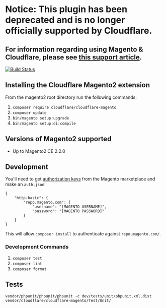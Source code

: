 # Notice: This plugin has been deprecated and is no longer officially supported by Cloudflare.
## For information regarding using Magento & Cloudflare, please see [this support article](https://support.cloudflare.com/hc/en-us/articles/360021023712-Best-Practices-Speed-up-your-Site-with-Custom-Caching-via-Cloudflare-Page-Rules).

[![Build Status](https://travis-ci.org/cloudflare/Cloudflare-Magento.svg?branch=master)](https://travis-ci.org/cloudflare/Cloudflare-Magento)

## Installing the Cloudflare Magento2 extension
From the magento2 root directory run the following commands:

1. `composer require cloudflare/cloudflare-magento`
2. `composer update`
3. `bin/magento setup:upgrade`
4. `bin/magento setup:di:compile`

## Versions of Magento2 supported
* Up to Magento2 CE 2.2.0

## Development
You'll need to get [authorization keys](http://devdocs.magento.com/guides/v2.0/install-gde/prereq/connect-auth.html) from the Magento marketplace and make an `auth.json`:
```
{
    "http-basic": {
        "repo.magento.com": {
            "username": "[MAGENTO USERNAME]",
            "password": "[MAGENTO PASSWORD]"
        }
    }
}
```
This will allow `composer install` to authenticate against `repo.magento.com/`.

### Development Commands
1. `composer test`
2. `composer lint`
3. `composer format`

## Tests
`vendor/phpunit/phpunit/phpunit -c dev/tests/unit/phpunit.xml.dist vendor/cloudflare/cloudflare-magento/Test/Unit/`
